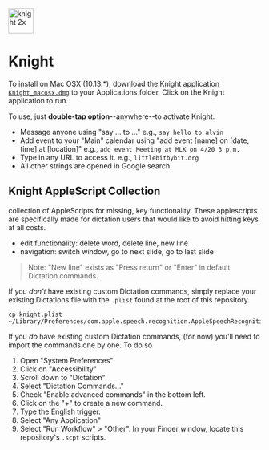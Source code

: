 <img width="50" alt="knight 2x" src="https://user-images.githubusercontent.com/2068077/39094319-73515772-45e2-11e8-99b4-6243bdcc11b2.png">

# Knight

To install on Mac OSX (10.13.*), download the Knight application [`Knight_macosx.dmg`](http://github.com/alvinwan/knight/tree/master/Knight_macosx.dmg) to your Applications folder. Click on the Knight application to run.

To use, just **double-tap option**--anywhere--to activate Knight.

- Message anyone using "say ... to ..." e.g., `say hello to alvin`
- Add event to your "Main" calendar using "add event [name] on [date, time] at [location]" e.g., `add event Meeting at MLK on 4/20 3 p.m.`
- Type in any URL to access it. e.g., `littlebitbybit.org`
- All other strings are opened in Google search.

## Knight AppleScript Collection
collection of AppleScripts for missing, key functionality. These applescripts are specifically made for dictation users that would like to avoid hitting keys at all costs.

- edit functionality: delete word, delete line, new line
- navigation: switch window, go to next slide, go to last slide

> Note: "New line" exists as "Press return" or "Enter" in default Dictation commands.

If you *don't* have existing custom Dictation commands, simply replace your existing Dictations file with the `.plist` found at the root of this repository.

```
cp knight.plist ~/Library/Preferences/com.apple.speech.recognition.AppleSpeechRecognition.CustomCommands.plist
```

If you *do* have existing custom Dictation commands, (for now) you'll need to import the commands one by one. To do so

1. Open "System Preferences"
2. Click on "Accessibility"
3. Scroll down to "Dictation"
4. Select "Dictation Commands..."
5. Check "Enable advanced commands" in the bottom left.
6. Click on the "+" to create a new command.
7. Type the English trigger.
8. Select "Any Application"
9. Select "Run Workflow" > "Other". In your Finder window, locate this repository's `.scpt` scripts.
